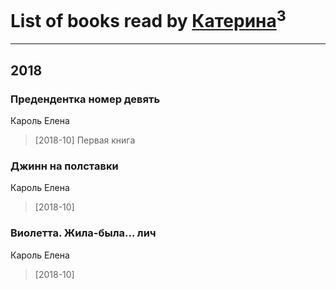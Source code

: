 # List of books read by [Катерина](https://my.mail.ru/mail/katerina-985/)<sup>3</sup>
---

## 2018

### Предендентка номер девять
Кароль Елена
> [2018-10] Первая книга


### Джинн на полставки
Кароль Елена
> [2018-10] 


### Виолетта. Жила-была... лич
Кароль Елена
> [2018-10] 



